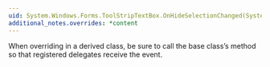 ```yaml
---
uid: System.Windows.Forms.ToolStripTextBox.OnHideSelectionChanged(System.EventArgs)
additional_notes.overrides: *content
---
```


<p>When overriding <xref href="System.Windows.Forms.ToolStripTextBox.OnHideSelectionChanged(System.EventArgs)"></xref> in a derived class, be sure to call the base class’s <xref href="System.Windows.Forms.ToolStripTextBox.OnHideSelectionChanged(System.EventArgs)"></xref> method so that registered delegates receive the event.</p>


